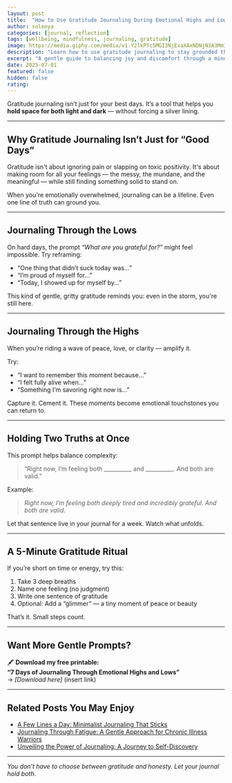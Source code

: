 ```yaml
---
layout: post
title:  "How to Use Gratitude Journaling During Emotional Highs and Lows"
author: solenya
categories: [journal, reflection]
tags: [wellbeing, mindfulness, journaling, gratitude]
image: https://media.giphy.com/media/v1.Y2lkPTc5MGI3NjExaXAxNDNjN3A3Mm1rbmd2emZobDEydHJhZmY1aThhcTNub281OHl0MyZlcD12MV9naWZzX3NlYXJjaCZjdD1n/09dtD1tY2tNAviMmM3/giphy.gif
description: "Learn how to use gratitude journaling to stay grounded through emotional highs and lows—without bypassing what you're really feeling."
excerpt: "A gentle guide to balancing joy and discomfort through a mindful gratitude journaling practice."
date: 2025-07-01
featured: false
hidden: false
rating: 
---
```


Gratitude journaling isn’t just for your best days. It’s a tool that helps you **hold space for both light and dark** — without forcing a silver lining.

---

## Why Gratitude Journaling Isn’t Just for “Good Days”

Gratitude isn't about ignoring pain or slapping on toxic positivity. It's about making room for all your feelings — the messy, the mundane, and the meaningful — while still finding something solid to stand on.

When you're emotionally overwhelmed, journaling can be a lifeline. Even one line of truth can ground you.

---

## Journaling Through the Lows

On hard days, the prompt *“What are you grateful for?”* might feel impossible. Try reframing:

- “One thing that didn’t suck today was…”
- “I’m proud of myself for…”
- “Today, I showed up for myself by…”

This kind of gentle, gritty gratitude reminds you: even in the storm, you're still here.

---

## Journaling Through the Highs

When you’re riding a wave of peace, love, or clarity — amplify it.

Try:

- “I want to remember this moment because…”
- “I felt fully alive when…”
- “Something I’m savoring right now is…”

Capture it. Cement it. These moments become emotional touchstones you can return to.

---

## Holding Two Truths at Once

This prompt helps balance complexity:

> “Right now, I’m feeling both __________ and __________. And both are valid.”

Example:
> *Right now, I’m feeling both deeply tired and incredibly grateful. And both are valid.*

Let that sentence live in your journal for a week. Watch what unfolds.

---

## A 5-Minute Gratitude Ritual

If you’re short on time or energy, try this:

1. Take 3 deep breaths  
2. Name one feeling (no judgment)  
3. Write one sentence of gratitude  
4. Optional: Add a “glimmer” — a tiny moment of peace or beauty

That’s it. Small steps count.

---

## Want More Gentle Prompts?

🖋 **Download my free printable:  
“7 Days of Journaling Through Emotional Highs and Lows”**  
→ *[Download here]* (insert link)

---

## Related Posts You May Enjoy

- [A Few Lines a Day: Minimalist Journaling That Sticks](/a-few-lines-a-day/)
- [Journaling Through Fatigue: A Gentle Approach for Chronic Illness Warriors](/journaling-through-fatigue-a-gentle-approach-for-chronic-illness-warriors/)
- [Unveiling the Power of Journaling: A Journey to Self-Discovery](/unveiling-the-power-of-journaling-a-journey-to-self-discovery/)

---

*You don’t have to choose between gratitude and honesty. Let your journal hold both.*